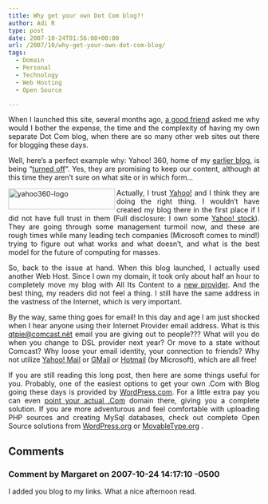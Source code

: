 ```yaml
---
title: Why get your own Dot Com blog?!
author: Adi R
type: post
date: 2007-10-24T01:56:08+00:00
url: /2007/10/why-get-your-own-dot-com-blog/
tags:
  - Domain
  - Personal
  - Technology
  - Web Hosting
  - Open Source

---
```

<p align="justify">
  When I launched this site, several months ago, <a href="http://zheka1.livejournal.com/" target="_blank">a good friend</a> asked me why would I bother the expense, the time and the complexity of having my own separate Dot Com blog, when there are so many other web sites out there for blogging these days.
</p>

<p align="justify">
  Well, here&#8217;s a perfect example why: Yahoo! 360, home of my <a href="http://blog.360.yahoo.com/blog-A9lS5Qswf69HhOZ8ug--;_ylt=AopjH7a41Qer2aMteukULiK0AOJ3?cq=1" target="_blank">earlier blog</a>, is being &#8220;<a href="http://feeds.feedburner.com/~r/Techcrunch/~3/174005609/" target="_blank">turned off</a>&#8220;. Yes, they are promising to keep our content, although at this time they aren&#8217;t sure on what site or in which form&#8230;
</p>

<p align="justify">
  <img src="/uploads/2007/10/yahoo360-logo.png?resize=214%2C42" id="id" style="border: 0px none " alt="yahoo360-logo" align="left" border="0" height="42" width="214" data-recalc-dims="1" /> Actually, I trust <a href="http://www.yahoo.com" target="_blank">Yahoo!</a> and I think they are doing the right thing. I wouldn&#8217;t have created my blog there in the first place if I did not have full trust in them (Full disclosure: I own some <a href="http://finance.yahoo.com/q?s=YHOO" target="_blank">Yahoo! stock</a>). They are going through some management turmoil now, and these are rough times while many leading tech companies (Microsoft comes to mind!) trying to figure out what works and what doesn&#8217;t, and what is the best model for the future of computing for masses.
</p>

<p align="justify">
  So, back to the issue at hand. When this blog launched, I actually used another Web Host. Since I own my domain, it took only about half an hour to completely move my blog with All Its Content to a <a href="http://www.adir1.com/2007/08/the-new-host-awaits/" title="ASmallOrange.com" target="_blank">new provider</a>. And the best thing, my readers did not feel a thing. I still have the same address in the vastness of the Internet, which is very important.
</p>

<p align="justify">
  By the way, same thing goes for email! In this day and age I am just shocked when I hear anyone using their Internet Provider email address. What is this <a href="mailto:qtpie@comcast.nt">qtpie@comcast.nët</a> email you are giving out to people??? What will you do when you change to DSL provider next year? Or move to a state without Comcast? Why loose your email identity, your connection to friends? Why not utilize <a href="http://mail.yahoo.com" target="_blank">Yahoo! Mail</a> or <a href="http://mail.google.com/" target="_blank">GMail</a> or <a href="http://www.hotmail.com" target="_blank">Hotmail</a> (by Microsoft), which are all free!
</p>

<p align="justify">
  If you are still reading this long post, then here are some things useful for you. Probably, one of the easiest options to get your own .Com with Blog going these days is provided by <a href="http://www.wordpress.com" target="_blank">WordPress.com</a>. For a little extra pay you can even <a href="http://faq.wordpress.com/2006/11/10/domain-mapping/" target="_blank">point your actual .Com</a> domain there, giving you a complete solution. If you are more adventurous and feel comfortable with uploading PHP sources and creating MySql databases, check out complete Open Source solutions from <a href="http://wordpress.org" target="_blank">WordPress.org</a> or <a href="http://movabletype.org/" target="_blank">MovableType.org</a> .
</p>

<p align="justify">

## Comments

### Comment by Margaret on 2007-10-24 14:17:10 -0500
I added you blog to my links. What a nice afternoon read.